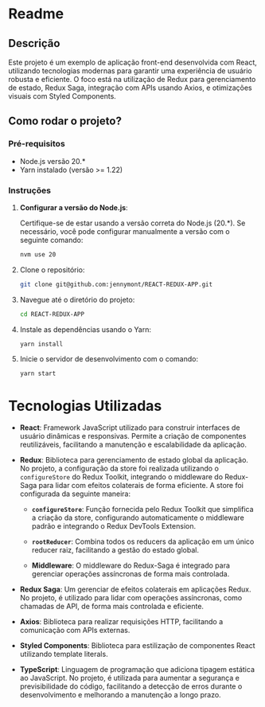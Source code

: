 # Readme 

## Descrição

Este projeto é um exemplo de aplicação front-end desenvolvida com React, utilizando tecnologias modernas para garantir uma experiência de usuário robusta e eficiente. O foco está na utilização de Redux para gerenciamento de estado, Redux Saga, integração com APIs usando Axios, e otimizações visuais com Styled Components.

## Como rodar o projeto?

### Pré-requisitos

- Node.js versão 20.*
- Yarn instalado (versão >= 1.22)

### Instruções

1. **Configurar a versão do Node.js**:

   Certifique-se de estar usando a versão correta do Node.js (20.*). Se necessário, você pode configurar manualmente a versão com o seguinte comando:

   ```bash
   nvm use 20
   ```

2. Clone o repositório:

   ```bash
   git clone git@github.com:jennymont/REACT-REDUX-APP.git
   ```

3. Navegue até o diretório do projeto:

   ```bash
   cd REACT-REDUX-APP
   ```

4. Instale as dependências usando o Yarn:

   ```bash
   yarn install
   ```

5. Inicie o servidor de desenvolvimento com o comando:

   ```bash
   yarn start
   ```
# Tecnologias Utilizadas

- **React**: Framework JavaScript utilizado para construir interfaces de usuário dinâmicas e responsivas. Permite a criação de componentes reutilizáveis, facilitando a manutenção e escalabilidade da aplicação.

- **Redux**: Biblioteca para gerenciamento de estado global da aplicação. No projeto, a configuração da store foi realizada utilizando o `configureStore` do Redux Toolkit, integrando o middleware do Redux-Saga para lidar com efeitos colaterais de forma eficiente. A store foi configurada da seguinte maneira:

  - **`configureStore`**: Função fornecida pelo Redux Toolkit que simplifica a criação da store, configurando automaticamente o middleware padrão e integrando o Redux DevTools Extension.

  - **`rootReducer`**: Combina todos os reducers da aplicação em um único reducer raiz, facilitando a gestão do estado global.

  - **Middleware**: O middleware do Redux-Saga é integrado para gerenciar operações assíncronas de forma mais controlada.

- **Redux Saga**: Um gerenciar  de efeitos colaterais em aplicações Redux. No projeto, é utilizado para lidar com operações assíncronas, como chamadas de API, de forma mais controlada e eficiente. 

- **Axios**: Biblioteca para realizar requisições HTTP, facilitando a comunicação com APIs externas. 

- **Styled Components**: Biblioteca para estilização de componentes React utilizando template literals. 

- **TypeScript**: Linguagem de programação que adiciona tipagem estática ao JavaScript. No projeto, é utilizada para aumentar a segurança e previsibilidade do código, facilitando a detecção de erros durante o desenvolvimento e melhorando a manutenção a longo prazo.
